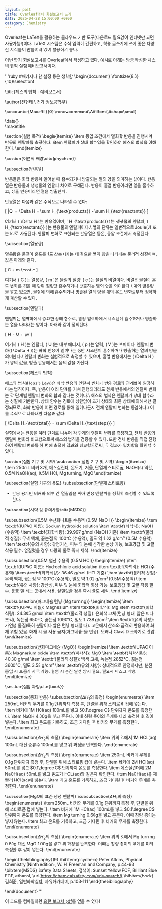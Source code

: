 ```yaml
---
layout: post
title: Overleaf에서 화실보고서 쓰기
date: 2025-04-28 15:00:00 +0900
category: Chemistry
---
```


Overleaf는 LaTeX를 활용하는 클라우드 기반 도구(다운로드 필요없이 인터넷만 되면 사용가능!)이다. LaTeX 시스템은 수식 입력이 간편하고, 학술 글쓰기에 쓰기 좋은 다양한 서식들이 만들어져 있어 활용하기 좋다. <br>

이번 학기 화실보고서를 Overleaf에서 작성하고 있다. 예시로 아래는 방금 작성한 헤스의 법칙 실험 예비보고서이다.

'''ruby
#패키지나 단 설정 등은 생략함
\begin{document}
\fontsize{8.6}{10}\selectfont

\title{헤스의 법칙 - 예비보고서}

\author{전현태 \\ 전기·정보공학부}

\setcounter{Maxaffil}{0}
\renewcommand\Affilfont{\itshape\small}

\date{}  
\maketitle

\section{실험 목적}
\begin{itemize}
    \item 등압 조건에서 열화학 반응을 진행시켜 반응의 엔탈피를 측정한다.
    \item 엔탈피가 상태 함수임을 확인하여 헤스의 법칙을 이해한다.
\end{itemize}

\section{이론적 배경\cite{phychem}}

\subsection{반응열}

반응열은 화학 반응이 일어날 때 흡수되거나 방출되는 열의 양을 의미하는 값이다. 반응열은 반응물과 생성물의 엔탈피 차이로 구해진다. 반응이 흡열 반응이라면 열을 흡수하고, 방출 반응이라면 열을 방출한다.

반응열은 다음과 같은 수식으로 나타낼 수 있다:

\[
|Q| = \Delta H = \sum H_{\text{products}} - \sum H_{\text{reactants}}
\]

여기서 \( \Delta H \)는 반응열이며, \( H_{\text{products}} \)는 생성물의 엔탈피, \( H_{\text{reactants}} \)는 반응물의 엔탈피이다.\\
열의 단위는 일반적으로 Joule(J) 또는 kJ로 사용된다. 엔탈피 변화로 표현되는 반응열은 등온, 등압 조건에서 측정된다.

\subsection{열용량}

열용량은 물질이 온도를 1도 상승시키는 데 필요한 열의 양을 나타내는 물리적 성질이며, 값은 아래와 같다.

\[
C = m \cdot c
\]

여기서 \( C \)는 열용량, \( m \)은 물질의 질량, \( c \)는 물질의 비열이다. 비열은 물질이 온도 변화를 겪을 때 단위 질량당 흡수하거나 방출하는 열의 양을 의미한다.\\
계의 열용량을 알고 있으면, 물질에 의해 흡수되거나 방출된 열의 양을 계의 온도 변화로부터 정확하게 계산할 수 있다.

\subsection{엔탈피}

엔탈피는 열역학에서 중요한 상태 함수로, 일정 압력하에서 시스템이 흡수하거나 방출하는 열을 나타내는 양이다. 아래와 같이 정의된다.

\[
H = U + pV
\]

여기서 \( H \)는 엔탈피, \( U \)는 내부 에너지, \( p \)는 압력, \( V \)는 부피이다. 엔탈피 변화(\( \Delta H \))는 화학 반응이 일어나는 동안 시스템이 흡수하거나 방출하는 열의 양을 의미한다.\\
엔탈피 변화는 실험적으로 측정할 수 있으며, 흡열 반응에서는 \( \Delta H \)가 양의 값을, 방출 반응에서는 음의 값을 가진다.

\subsection{헤스의 법칙}

헤스의 법칙(Hess's Law)은 화학 반응의 엔탈피 변화가 반응 경로와 관계없이 일정하다는 법칙이다. 즉, 반응이 여러 단계를 거쳐 진행되더라도 전체 반응에서의 엔탈피 변화는 각 단계별 엔탈피 변화의 합과 같다는 것이다.\\
헤스의 법칙은 엔탈피가 상태 함수라는 성질에 기반한다. 상태 함수는 경로에 상관없이 초기 상태와 최종 상태에 의해서만 결정되므로, 화학 반응이 어떤 경로를 통해 일어나든지 전체 엔탈피 변화는 동일하다.\\
이를 수식으로 나타내면 다음과 같다:

\[
\Delta H_{\text{total}} = \sum \Delta H_{\text{steps}}
\]

실험에서는 반응을 여러 단계로 나누어 각 단계의 엔탈피 변화를 측정하고, 전체 반응의 엔탈피 변화와 비교함으로써 헤스의 법칙을 검증할 수 있다. 또한 전체 반응을 직접 진행하여 엔탈피 변화를 한 번에 측정한 결과와 비교함으로써, 두 결과가 일치함을 확인할 수 있다.

\section{실험 기구 및 시약}
\subsection{실험 기구 및 시약}
\begin{itemize}
    \item 250mL 비커 3개, 메스실린더, 온도계, 저울, 단열재 스티로폼, NaOH(s) 약간, 0.5M NaOH(aq), 0.5M HCl, Mg turning, MgO
\end{itemize}

\subsection{실험 기구의 용도}
\subsubsection{단열재 스티로폼}
- 반응 용기인 비커와 외부 간 열출입을 막아 반응 엔탈피를 정확히 측정할 수 있도록 한다.

\subsection{시약 및 유의사항\cite{MSDS}}

\subsubsection{0.5M 수산화나트륨 수용액 (0.5M NaOH)} 
\begin{itemize} 
\item \textbf{IUPAC 이름}: Sodium hydroxide solution 
\item \textbf{화학식}: NaOH (수용액) 
\item \textbf{화학식량}: 39.997 g/mol (NaOH 기준) 
\item \textbf{물리적 성질}: 무색 액체, 끓는점 약 100°C (수용액), 밀도 약 1.02 g/cm³ (0.5M 수용액) 
\item \textbf{유의 사항}: 강염기성, 피부 및 눈에 심각한 손상 가능, 보호장갑 및 고글 착용 필수. 엎질렀을 경우 다량의 물로 즉시 세척. 
\end{itemize}

\subsubsection{0.5M 염산 수용액 (0.5M HCl)} 
\begin{itemize} 
\item \textbf{IUPAC 이름}: Hydrochloric acid solution 
\item \textbf{화학식}: HCl (수용액) 
\item \textbf{화학식량}: 36.46 g/mol (HCl 기준) 
\item \textbf{물리적 성질}: 무색 액체, 끓는점 약 100°C (수용액), 밀도 약 1.02 g/cm³ (0.5M 수용액) 
\item \textbf{유의 사항}: 강산성, 피부 및 눈에 화학적 화상 가능, 보호장갑 및 고글 착용 필수. 통풍 잘 되는 곳에서 사용. 엎질렀을 경우 즉시 물로 세척. 
\end{itemize}

\subsubsection{마그네슘 턴닝 (Mg turning)} 
\begin{itemize} 
\item \textbf{IUPAC 이름}: Magnesium 
\item \textbf{화학식}: Mg 
\item \textbf{화학식량}: 24.305 g/mol 
\item \textbf{물리적 성질}: 은회색 고체(턴닝 형태: 얇은 띠나 조각), 녹는점 650°C, 끓는점 1090°C, 밀도 1.738 g/cm³ 
\item \textbf{유의 사항}: 가연성 물질(특히 분말이나 얇은 턴닝 형태일 때). 고온에서 산소와 급격히 반응하여 화재 위험 있음. 화재 시 물 사용 금지(마그네슘-물 반응). 모래나 Class D 소화기로 진압. 
\end{itemize}

\subsubsection{산화마그네슘 (MgO)} 
\begin{itemize} 
\item \textbf{IUPAC 이름}: Magnesium oxide 
\item \textbf{화학식}: MgO 
\item \textbf{화학식량}: 40.30 g/mol 
\item \textbf{물리적 성질}: 백색 고체, 녹는점 2852°C, 끓는점 3600°C, 밀도 3.58 g/cm³ 
\item \textbf{유의 사항}: 상대적으로 안정하지만, 분진 흡입 시 호흡기 자극 가능. 실험 시 분진 발생 방지 필요, 필요시 마스크 착용. \end{itemize}

\section{실험 과정\cite{book}}

\subsection{중화 반응}
\subsubsection{$\Delta H_1$의 측정}
\begin{enumerate}
    \item 250mL 비커의 무게를 0.1g 단위까지 측정 후, 단열을 위해 스티로폼 컵에 넣는다.
    \item 비커에 1M HCl(aq) 100mL를 넣고 $0.1\degree C$ 단위까지 온도를 측정한다.
    \item NaOH 4.00g을 넣고 흔든다. 이때 칭량 종이의 무게를 미리 측정한 후 같이 넣는다.
    \item 최고 온도를 기록하고, 조금 기다린 후 비커의 무게를 측정한다.
\end{enumerate}

\subsubsection{$\Delta H_2$의 측정}
\begin{enumerate}
    \item 위의 2.에서 1M HCL(aq) 100mL 대신 증류수 100mL를 넣고 위 과정을 반복한다.
\end{enumerate}

\subsubsection{$\Delta H_2$의 측정}
\begin{enumerate}
    \item 250mL 비커의 무게를 0.1g 단위까지 측정 후, 단열을 위해 스티로폼 컵에 넣는다.
    \item 비커에 2M HCl(aq) 50mL를 넣고 $0.1\degree C$ 단위까지 온도를 측정한다.
    \item 메스실린더에 2M NaOH(aq) 50mL를 넣고 온도가 HCL(aq)와 같은지 확인한다.
    \item NaOH(aq)를 재빨리 HCl(aq)에 넣는다.
    \item 최고 온도를 기록하고, 조금 기다린 후 비커의 무게를 측정한다. 
\end{enumerate}

\subsection{MgO의 표준 생성 엔탈피}
\subsubsection{$\Delta H_1$의 측정}
\begin{enumerate}
    \item 250mL 비커의 무게를 0.1g 단위까지 측정 후, 단열을 위해 스티로폼 컵에 넣는다.
    \item 비커에 1M HCl(aq) 100mL를 넣고 $0.1\degree C$ 단위까지 온도를 측정한다.
    \item Mg turning 0.60g을 넣고 흔든다. 이때 칭량 종이는 넣지 않는다.
    \item 최고 온도를 기록하고, 조금 기다린 후 비커의 무게를 측정한다.
\end{enumerate}

\subsubsection{$\Delta H_2$의 측정}
\begin{enumerate}
    \item 위의 3.에서 Mg turning 0.60g 대신 MgO 1.00g을 넣고 위 과정을 반복한다. 이때는 칭량 종이의 무게를 미리 측정한 후 같이 넣는다.
\end{enumerate}

\begin{thebibliography}{9}
\bibitem{phychem}
Peter Atkins, Physical Chemistry (Ninth edition), W. H. Freeman and Company, p.44-93
\bibitem{MSDS}
Safety Data Sheets, 검색어: Sunset Yellow FCF, Brilliant Blue FCF, ethanol, \url{https://chemicalsafety.com/sds-search/}
\bibitem{book}
김희준, 일반화학실험, 자유아카데미, p.103-111
\end{thebibliography}

\end{document}
'''

이 코드를 컴파일하면 [요런 보고서 pdf](/assets/hesslawprep.pdf)를 얻을 수 있다!
